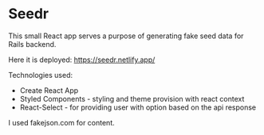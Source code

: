 # Seedr

This small React app serves a purpose of generating fake seed data for Rails backend.

Here it is deployed: https://seedr.netlify.app/

Technologies used: 
- Create React App
- Styled Components - styling and theme provision with react context
- React-Select - for providing user with option based on the api response

I used fakejson.com for content.
